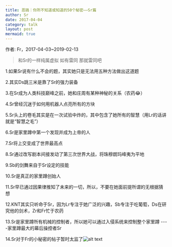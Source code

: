 ```yaml
---
title: 恶搞｜你所不知道或知道的50个秘密——Sr篇
author: Sr
date: 2017-04-04
category: talk
layout: post
mermaid: true
---
```


作者: Fr，2017-04-03~2019-02-13

>和Sr的一样纯属虚拟
>如有雷同
>那就雷同吧

1.如果Sr说有什么不会的题，其实她只是无法用五种方法做出这道题

2.其实Ds跳三米是靠了Sr的强力装备

3.在Sr成为人类科技巅峰之前，她和庄周有某种神秘的关系（农药😂）

4.Sr曾经沉迷于如何用机器人点亮所有的方块

5.Sr头上的卷毛其实是在一次试验中炸的，其中包含了她所有的智慧（用Lr的话讲就是“智慧之毛”）

6.Sr是家里蹲中第一个发现并成为上帝的人

7.Sr将上交变成了世界最高点

8.Sr通过改写剧本间接发动了第三次世界大战，将珠穆朗玛峰夷为平地

9.Sb的剑舞来自于Sr设定的技能

10.Sr是真正的家里蹲创始人

11.Sr早已通过因果律推知了未来的一切，所以，不要在她面前提所谓的无根据猜想

12.KNT其实只听命于Sr，因为Lr专注于她广泛的兴趣，Sb专注于吃葡萄，Ds在研究他的剑术，Zr和Fr忙于农药

13.Sr是家里蹲所有机械的控制者，所以她可以通过入侵系统来控制整个家里蹲
----家里蹲最大的幕后操控者Sr

14.Sr对于Fr的小秘密的帖子暂时太监了![alt text](https://gsp0.baidu.com/5aAHeD3nKhI2p27j8IqW0jdnxx1xbK/tb/editor/images/client/image_emoticon68.png)